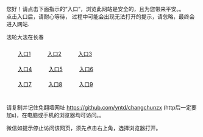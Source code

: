 您好！请点击下面指示的“入口”，浏览此网站是安全的，且为您带来平安。。 <br/>
点击入口后，请耐心等待， 过程中可能会出现无法打开的提示，请忽略，最终会进入网站. </br>

法轮大法在长春<br/>
<div style="padding:10px"><a style="margin:20px" target="_blank" href="https://d3fzttygwq9x97.cloudfront.net/2Qpsp?bumlwgd" id="ccLink1" rel="nofollow">入口1</a> <a target="_blank" style="margin:20px" href="https://d39oa8uyvomhgq.cloudfront.net/2Qpsp?wvnisl" id="ccLink2" rel="nofollow">入口2</a> <a style="margin:20px" target="_blank" href="https://d29owyr8w40d5k.cloudfront.net/2Qpsp?urfieg" id="ccLink3" rel="nofollow">入口3</a></div>

<div style="padding:10px" ><a style="margin:20px" target="_blank" href="https://d3fzttygwq9x97.cloudfront.net/2Qpsp?bumlwgd" id="ccLink4" rel="nofollow">入口4</a> <a style="margin:20px" href="https://d39oa8uyvomhgq.cloudfront.net/2Qpsp?wvnisl" target="_blank" id="ccLink5" rel="nofollow">入口5</a> <a style="margin:20px" href="https://d29owyr8w40d5k.cloudfront.net/2Qpsp?urfieg" target="_blank" id="ccLink6" rel="nofollow">入口6</a></div>

<div style="padding:10px"><a style="margin:20px" target="_blank" href="https://d3fzttygwq9x97.cloudfront.net/2Qpsp?bumlwgd" id="ccLink7" rel="nofollow">入口7</a> <a style="margin:20px" href="https://d39oa8uyvomhgq.cloudfront.net/2Qpsp?wvnisl" target="_blank" id="ccLink8" rel="nofollow">入口8</a> <a style="margin:20px" target="_blank" href="https://d29owyr8w40d5k.cloudfront.net/2Qpsp?urfieg" id="ccLink9" rel="nofollow">入口9</a></div>

<br/>



请复制并记住免翻墙网址 https://github.com/yntd/changchunzx (http后一定要加s)，在电脑或手机的浏览器均可访问。。<br/>

微信如提示停止访问该网页，须先点击右上角，选择浏览器打开。
